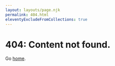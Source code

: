 ```yaml
---
layout: layouts/page.njk
permalink: 404.html
eleventyExcludeFromCollections: true
---
```

# 404: Content not found.

Go <a href="{{ '/' | url }}">home</a>.